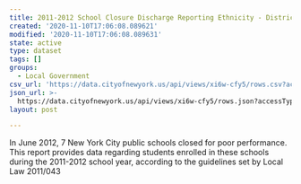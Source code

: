 ```yaml
---
title: 2011-2012 School Closure Discharge Reporting Ethnicity - District
created: '2020-11-10T17:06:08.089621'
modified: '2020-11-10T17:06:08.089631'
state: active
type: dataset
tags: []
groups:
  - Local Government
csv_url: 'https://data.cityofnewyork.us/api/views/xi6w-cfy5/rows.csv?accessType=DOWNLOAD'
json_url: >-
  https://data.cityofnewyork.us/api/views/xi6w-cfy5/rows.json?accessType=DOWNLOAD
layout: post

---
```

In June 2012, 7 New York City public schools closed for poor performance.  This report provides data regarding students enrolled in these schools during the 2011-2012 school year, according to the guidelines set by Local Law 2011/043
